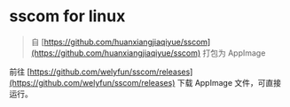 # sscom for linux

> 自 [https://github.com/huanxiangjiaqiyue/sscom](https://github.com/huanxiangjiaqiyue/sscom) 打包为 AppImage

前往 [https://github.com/welyfun/sscom/releases](https://github.com/welyfun/sscom/releases) 下载 AppImage 文件，可直接运行。